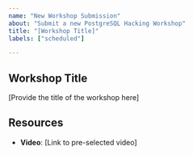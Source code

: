 ```yaml
---
name: "New Workshop Submission"
about: "Submit a new PostgreSQL Hacking Workshop"
title: "[Workshop Title]"
labels: ["scheduled"]

---
```


## Workshop Title

[Provide the title of the workshop here]

## Resources

- **Video**: [Link to pre-selected video]


